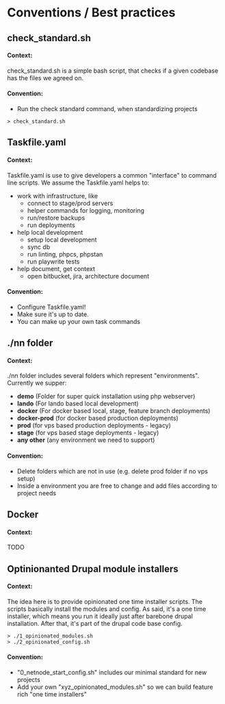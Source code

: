 # Conventions / Best practices

## check_standard.sh

#### Context:
check_standard.sh is a simple bash script, that checks if a given codebase has the files we agreed on.

#### Convention:
- Run the check standard command, when standardizing projects

```
> check_standard.sh
```


## Taskfile.yaml

#### Context:
Taskfile.yaml is use to give developers a common "interface" to command line scripts. We assume the Taskfile.yaml helps to:

- work with infrastructure, like
    - connect to stage/prod servers
    - helper commands for logging, monitoring
    - run/restore backups
    - run deployments
- help local development
    - setup local development
    - sync db
    - run linting, phpcs, phpstan 
    - run playwrite tests
- help document, get context
    - open bitbucket, jira, architecture document


#### Convention:
- Configure Taskfile.yaml!
- Make sure it's up to date.
- You can make up your own task commands

## ./nn folder

#### Context:
./nn folder includes several folders which represent "environments". Currently we supper:

- **demo** (Folder for super quick installation using php webserver)
- **lando** (For lando based local development)
- **docker** (For docker based local, stage, feature branch deployments)
- **docker-prod** (for docker based production deployments)
- **prod** (for vps based production deployments - legacy)
- **stage** (for vps based stage deployments - legacy)
- **any other** (any environment we need to support)


#### Convention:
- Delete folders which are not in use (e.g. delete prod folder if no vps setup)
- Inside a environment you are free to change and add files according to project needs

## Docker

#### Context:
TODO

## Optinionanted Drupal module installers

#### Context:

The idea here is to provide opinionated one time installer scripts. The scripts basically install the modules and config. As said, it's a one time installer, which means you run it ideally just after barebone drupal installation. After that, it's part of the drupal code base config.

```
> ./1_opinionated_modules.sh
> ./2_opinionated_config.sh
```

#### Convention:
- "0_netnode_start_config.sh" includes our minimal standard for new projects
- Add your own "xyz_opinionated_modules.sh" so we can build feature rich "one time installers"

